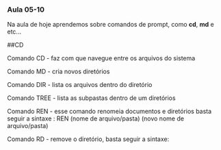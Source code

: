 ### Aula 05-10

Na aula de hoje aprendemos sobre comandos de prompt, como **cd**, **md** e etc...


##CD

Comando CD - faz com que navegue entre os arquivos do sistema

Comando MD - cria novos diretórios 

Comando DIR - lista os arquivos dentro do diretório

Comando TREE - lista as subpastas dentro de um diretórios

Comando REN - esse comando renomeia documentos e diretórios basta seguir a sintaxe : REN (nome de arquivo/pasta) (novo nome de arquivo/pasta)

Comando RD - remove o diretório, basta seguir a sintaxe: 
